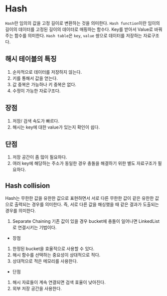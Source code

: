 # Hash

`Hash`란 임의의 값을 고정 길이로 변환하는 것을 의미한다.
`Hash function`이란 임이의 길이의 데이터를 고정된 길이의 데이터로 매핑하는 함수다. Key를 받아서 Value로 바꿔주는 함수를 의미한다.
`Hash table`은 `key`, `value` 쌍으로 데이터를 저장하는 자료구조다.

## 해시 테이블의 특징
1. 순차적으로 데이터를 저장하지 않는다.
2. 키를 통해서 값을 얻는다.
3. 값 중복은 가능하나 키 중복은 없다. 
4. 수정이 가능한 자료구조다.

## 장점
1. 저장/ 검색 속도가 빠르다.
2. 해시는 key에 대한 value가 있는지 확인이 쉽다.

## 단점
1. 저장 공간이 좀 많이 필요하다.
2. 여러 key에 해당하는 주소가 동일한 경우 충돌을 해결하기 위한 별도 자료구조가 필요하다.

## Hash collision
Hash는 무한한 값을 유한한 값으로 표현하면서 서로 다른 무한한 값이 같은 유한한 값으로 출력되는 경우를 의미한다.
즉, 서로 다른 값을 해싱했을 때 같은 결과가 도출되는 경우를 의미한다.

1. Separate Chaining
기존 값이 있을 경우 bucket에 충돌이 일어나면 LinkedList로 연결시키는 기법이다.

- 장점
1. 한정된 bucket을 효율적으로 사용할 수 있다. 
2. 해시 함수를 선택하는 중요성이 상대적으로 적다. 
3. 상대적으로 적은 메모리를 사용한다.

- 단점
1. 해시 자료들이 계속 연결되면 검색 효율이 낮아진다.
2. 외부 저장 공간을 사용한다.